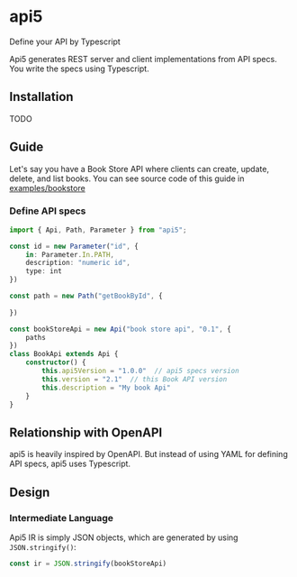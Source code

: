 # api5
Define your API by Typescript

Api5 generates REST server and client implementations from API specs. You write the specs using Typescript.

## Installation
TODO

## Guide
Let's say you have a Book Store API where clients can create, update, delete, and list books.
You can see source code of this guide in [examples/bookstore](./examples/bookstore)

### Define API specs

``` typescript
import { Api, Path, Parameter } from "api5";

const id = new Parameter("id", {
    in: Parameter.In.PATH,
    description: "numeric id",
    type: int
})

const path = new Path("getBookById", {
    
})

const bookStoreApi = new Api("book store api", "0.1", {
    paths
})
class BookApi extends Api {
    constructor() {
        this.api5Version = "1.0.0"  // api5 specs version
        this.version = "2.1"  // this Book API version
        this.description = "My book Api"
    }
}
```

## Relationship with OpenAPI
api5 is heavily inspired by OpenAPI. But instead of using YAML for defining API specs, api5 uses Typescript.

## Design
### Intermediate Language
Api5 IR is simply JSON objects, which are generated by using `JSON.stringify()`:

``` typescript
const ir = JSON.stringify(bookStoreApi)
```
